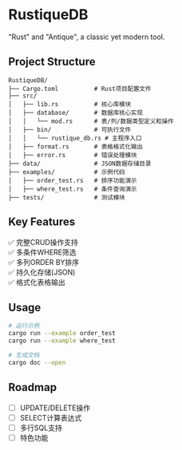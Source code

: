 # RustiqueDB
"Rust" and "Antique", a classic yet modern tool.

## Project Structure
```
RustiqueDB/
├── Cargo.toml          # Rust项目配置文件
├── src/
│   ├── lib.rs          # 核心库模块
│   ├── database/       # 数据库核心实现
│   │   └── mod.rs      # 表/列/数据类型定义和操作
│   ├── bin/            # 可执行文件
│   │   └── rustique_db.rs # 主程序入口
│   ├── format.rs       # 表格格式化输出
│   ├── error.rs        # 错误处理模块
├── data/               # JSON数据存储目录
├── examples/           # 示例代码
│   ├── order_test.rs   # 排序功能演示
│   ├── where_test.rs   # 条件查询演示
├── tests/              # 测试模块
```

## Key Features
✅ 完整CRUD操作支持  
✅ 多条件WHERE筛选  
✅ 多列ORDER BY排序  
✅ 持久化存储(JSON)  
✅ 格式化表格输出  

## Usage
```bash
# 运行示例
cargo run --example order_test
cargo run --example where_test

# 生成文档
cargo doc --open
```

## Roadmap
- [ ] UPDATE/DELETE操作
- [ ] SELECT计算表达式
- [ ] 多行SQL支持
- [ ] 特色功能
